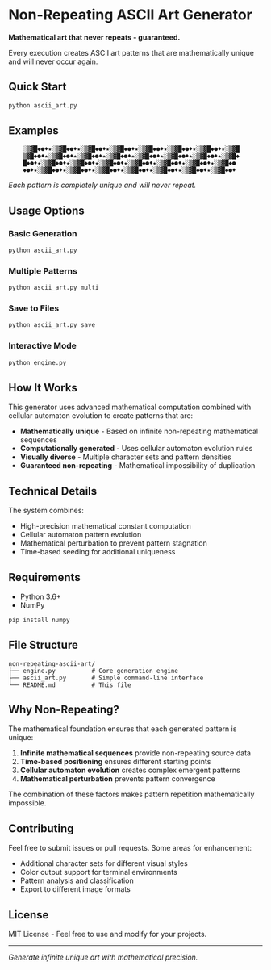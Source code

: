 # Non-Repeating ASCII Art Generator

**Mathematical art that never repeats - guaranteed.**

Every execution creates ASCII art patterns that are mathematically unique and will never occur again.

## Quick Start

```bash
python ascii_art.py
```

## Examples

```
    ░▒▓█◆●♦★░▒▓█◆●♦★░▒▓█◆●♦★░▒▓█◆●♦★░▒▓█◆●♦★░▒▓█◆●♦★░▒▓█◆●♦★░▒▓█
    ▒▓█◆●♦★░▒▓█◆●♦★░▒▓█◆●♦★░▒▓█◆●♦★░▒▓█◆●♦★░▒▓█◆●♦★░▒▓█◆●♦★░▒▓█◆
    █◆●♦★░▒▓█◆●♦★░▒▓█◆●♦★░▒▓█◆●♦★░▒▓█◆●♦★░▒▓█◆●♦★░▒▓█◆●♦★░▒▓█◆●
    ◆●♦★░▒▓█◆●♦★░▒▓█◆●♦★░▒▓█◆●♦★░▒▓█◆●♦★░▒▓█◆●♦★░▒▓█◆●♦★░▒▓█◆●♦
```

*Each pattern is completely unique and will never repeat.*

## Usage Options

### Basic Generation
```bash
python ascii_art.py
```

### Multiple Patterns
```bash
python ascii_art.py multi
```

### Save to Files
```bash
python ascii_art.py save
```

### Interactive Mode
```bash
python engine.py
```

## How It Works

This generator uses advanced mathematical computation combined with cellular automaton evolution to create patterns that are:

- **Mathematically unique** - Based on infinite non-repeating mathematical sequences
- **Computationally generated** - Uses cellular automaton evolution rules
- **Visually diverse** - Multiple character sets and pattern densities
- **Guaranteed non-repeating** - Mathematical impossibility of duplication

## Technical Details

The system combines:
- High-precision mathematical constant computation
- Cellular automaton pattern evolution
- Mathematical perturbation to prevent pattern stagnation
- Time-based seeding for additional uniqueness

## Requirements

- Python 3.6+
- NumPy

```bash
pip install numpy
```

## File Structure

```
non-repeating-ascii-art/
├── engine.py          # Core generation engine
├── ascii_art.py       # Simple command-line interface
└── README.md          # This file
```

## Why Non-Repeating?

The mathematical foundation ensures that each generated pattern is unique:

1. **Infinite mathematical sequences** provide non-repeating source data
2. **Time-based positioning** ensures different starting points
3. **Cellular automaton evolution** creates complex emergent patterns
4. **Mathematical perturbation** prevents pattern convergence

The combination of these factors makes pattern repetition mathematically impossible.

## Contributing

Feel free to submit issues or pull requests. Some areas for enhancement:

- Additional character sets for different visual styles
- Color output support for terminal environments
- Pattern analysis and classification
- Export to different image formats

## License

MIT License - Feel free to use and modify for your projects.

---

*Generate infinite unique art with mathematical precision.*
